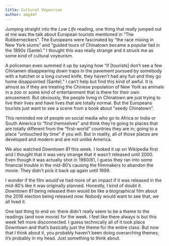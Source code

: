 ```yaml
---
title: Cultural Voyeurism
author: abg447
---
```

Jumping straight into the _Low Life_ reading, one thing that really jumped out at me was the talk about European tourists mentioned in “The Rubberneckers”. The Europeans were fascinated by “the race mixing in New York slums” and “guided tours of Chinatown became a popular fad in the 1890s (Sante).” I thought this was really strange and it struck me as some kind of cultural voyeurism.

A policeman even summed it up by saying how “if [tourists] don’t see a few Chinamen disappearing down traps in the pavement pursued by somebody with a hatchet or a long curved knife, they haven’t had any fun and they go home disappointed (Sante).”  I can’t help but find this kind of awful. It is almost as if they are treating the Chinese population of New York as animals in a zoo or some kind of entertainment that is there for their own amusement. But obviously, the people living in Chinatown are just trying to live their lives and have lives that are totally normal. But the Europeans tourists just want to see a scene from a book about “seedy Chinatown”.

This reminded me of people on social media who go to Africa or India or South America to “find themselves” and think they’re going to places that are totally different from the “first-world” countries they are in; going to a place “untouched by time” if you will. But in reality, all of those places are developed and modern and are not unlike America.

We also watched _Downtown 81_ this week. I looked it up on Wikipedia first and I thought that it was very strange that it wasn’t released until 2000. Even though it was actually shot in 1980/81, I guess they ran into some financial trouble in the mid-80’s causing the filmmakers to abandon the movie. They didn’t pick it back up again until 1999.

I wonder if the film would’ve had more of an impact if it was released in the mid-80’s like it was originally planned. Honestly, I kind of doubt it. _Downtown 81_ being released then would be like a biographical film about the 2016 election being released now. Nobody would want to see that, we all lived it.

One last thing to end on: there didn’t really seem to be a theme to the readings (and now movie) for the week. I feel like there always is but this week felt more disconnected. I guess technically all of it took place Downtown and that’s basically just the theme for the entire class. But now that I think about it, you probably haven’t been doing overarching themes; it’s probably in my head. Just something to think about.

